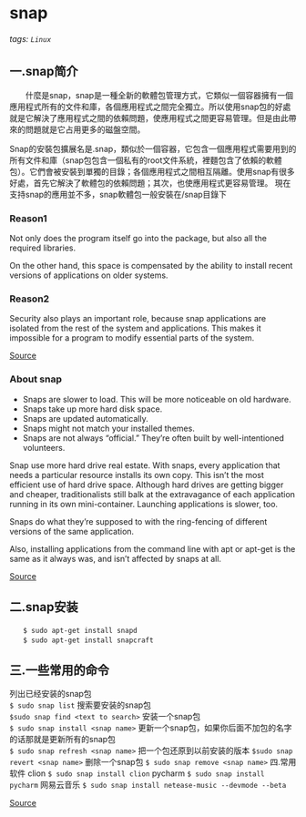 # snap
###### tags: `Linux`

## 一.snap简介
　　什麼是snap，snap是一種全新的軟體包管理方式，它類似一個容器擁有一個應用程式所有的文件和庫，各個應用程式之間完全獨立。所以使用snap包的好處就是它解決了應用程式之間的依賴問題，使應用程式之間更容易管理。但是由此帶來的問題就是它占用更多的磁盤空間。

Snap的安裝包擴展名是.snap，類似於一個容器，它包含一個應用程式需要用到的所有文件和庫（snap包包含一個私有的root文件系統，裡麵包含了依賴的軟體包）。它們會被安裝到單獨的目錄；各個應用程式之間相互隔離。使用snap有很多好處，首先它解決了軟體包的依賴問題；其次，也使應用程式更容易管理。
現在支持snap的應用並不多，snap軟體包一般安裝在/snap目錄下
### Reason1
Not only does the program itself go into the package, but also all the required libraries.

On the other hand, this space is compensated by the ability to install recent versions of applications on older systems. 
### Reason2
Security also plays an important role, because snap applications are isolated from the rest of the system and applications. This makes it impossible for a program to modify essential parts of the system.

[Source](https://www.atechtown.com/snap-ubuntu/)

### About snap
* Snaps are slower to load. This will be more noticeable on old hardware.
* Snaps take up more hard disk space.
* Snaps are updated automatically.
* Snaps might not match your installed themes.
* Snaps are not always “official.” They’re often built by well-intentioned volunteers.

Snap use more hard drive real estate. With snaps, every application that needs a particular resource installs its own copy. This isn’t the most efficient use of hard drive space. Although hard drives are getting bigger and cheaper, traditionalists still balk at the extravagance of each application running in its own mini-container. Launching applications is slower, too.

Snaps do what they’re supposed to with the ring-fencing of different versions of the same application.

Also, installing applications from the command line with apt or apt-get is the same as it always was, and isn’t affected by snaps at all.

[Source](https://www.howtogeek.com/670084/what-you-need-to-know-about-snaps-on-ubuntu-20.04/)
## 二.snap安装
```
　　$ sudo apt-get install snapd
　　$ sudo apt-get install snapcraft
```
## 三.一些常用的命令
列出已经安装的snap包  
`$ sudo snap list`
搜索要安装的snap包  
`$sudo snap find <text to search>`
安装一个snap包  
`$ sudo snap install <snap name>`
更新一个snap包，如果你后面不加包的名字的话那就是更新所有的snap包  
`$ sudo snap refresh <snap name>`
把一个包还原到以前安装的版本
  `$sudo snap revert <snap name>`
删除一个snap包
`$ sudo snap remove <snap name>`
四.常用软件
clion
`$ sudo snap install clion`
pycharm
`$ sudo snap install pycharm`
网易云音乐
`$ sudo snap install netease-music --devmode --beta`

[Source](https://blog.csdn.net/anshujun7558/article/details/101250276?utm_medium=distribute.pc_relevant_t0.none-task-blog-2%7Edefault%7EBlogCommendFromMachineLearnPai2%7Edefault-1.control&depth_1-utm_source=distribute.pc_relevant_t0.none-task-blog-2%7Edefault%7EBlogCommendFromMachineLearnPai2%7Edefault-1.control)

